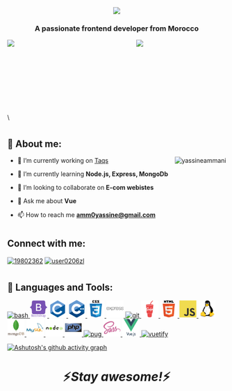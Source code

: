 <p align="center">
<img align="center" src="https://readme-typing-svg.herokuapp.com?font=Silkscreen&size=26&pause=1500&color=41B783&background=27384900&vCenter=true&lines=Hi+there%2C+I'm+Yassine+%F0%9F%91%8B)](https://git.io/typing-svg"  />
</p>
<h3 align="center"  >A passionate frontend developer from Morocco</h3>


<p align="center" width="100%">
<img align="left" width="59%" src="https://github-readme-stats.vercel.app/api?username=yassineammani&theme=vue-dark&show_icons=true" />

<img align="left" width="34%" src="https://github-readme-stats.vercel.app/api/top-langs/?username=yassineAmmani&theme=vue-dark&layout=compact)](https://github.com/anuraghazra/github-readme-stats" />


</p>
                                                                                                                                                             
                                                                                                                                                             


\
\
\
\
\
\
\
\
\
\
\


<h1 align="left">

## 💫 About me:

</h1>
 <p><img align="right" src="https://github-readme-streak-stats.herokuapp.com/?user=yassineammani&" alt="yassineammani" /></p>
 
 
- 🔭 I’m currently working on [Taqs](https://github.com/yassineAmmani/taqs)

- 🌱 I’m currently learning **Node.js, Express, MongoDb**

- 👯 I’m looking to collaborate on **E-com webistes**

- 💬 Ask me about **Vue**

- 📫 How to reach me **amm0yassine@gmail.com**


<h1 align="left">

##  Connect with me:

</h1>
<p align="left">
<a href="https://stackoverflow.com/users/19802362" target="blank"><img align="center" src="https://raw.githubusercontent.com/rahuldkjain/github-profile-readme-generator/master/src/images/icons/Social/stack-overflow.svg" alt="19802362" height="30" width="40" /></a>
<a href="https://www.leetcode.com/user0206zl" target="blank"><img align="center" src="https://raw.githubusercontent.com/rahuldkjain/github-profile-readme-generator/master/src/images/icons/Social/leet-code.svg" alt="user0206zl" height="30" width="40" /></a>
</p>

<h1 align="left">

## 💫 Languages and Tools:

</h1>
<p align="left"> <a href="https://www.gnu.org/software/bash/" target="_blank" rel="noreferrer"> <img src="https://www.vectorlogo.zone/logos/gnu_bash/gnu_bash-icon.svg" alt="bash" width="40" height="40"/> </a> <a href="https://getbootstrap.com" target="_blank" rel="noreferrer"> <img src="https://raw.githubusercontent.com/devicons/devicon/master/icons/bootstrap/bootstrap-plain-wordmark.svg" alt="bootstrap" width="40" height="40"/> </a> <a href="https://www.cprogramming.com/" target="_blank" rel="noreferrer"> <img src="https://raw.githubusercontent.com/devicons/devicon/master/icons/c/c-original.svg" alt="c" width="40" height="40"/> </a> <a href="https://www.w3schools.com/cpp/" target="_blank" rel="noreferrer"> <img src="https://raw.githubusercontent.com/devicons/devicon/master/icons/cplusplus/cplusplus-original.svg" alt="cplusplus" width="40" height="40"/> </a> <a href="https://www.w3schools.com/css/" target="_blank" rel="noreferrer"> <img src="https://raw.githubusercontent.com/devicons/devicon/master/icons/css3/css3-original-wordmark.svg" alt="css3" width="40" height="40"/> </a> <a href="https://expressjs.com" target="_blank" rel="noreferrer"> <img src="https://raw.githubusercontent.com/devicons/devicon/master/icons/express/express-original-wordmark.svg" alt="express" width="40" height="40"/> </a> <a href="https://git-scm.com/" target="_blank" rel="noreferrer"> <img src="https://www.vectorlogo.zone/logos/git-scm/git-scm-icon.svg" alt="git" width="40" height="40"/> </a> <a href="https://gulpjs.com" target="_blank" rel="noreferrer"> <img src="https://raw.githubusercontent.com/devicons/devicon/master/icons/gulp/gulp-plain.svg" alt="gulp" width="40" height="40"/> </a> <a href="https://www.w3.org/html/" target="_blank" rel="noreferrer"> <img src="https://raw.githubusercontent.com/devicons/devicon/master/icons/html5/html5-original-wordmark.svg" alt="html5" width="40" height="40"/> </a> <a href="https://developer.mozilla.org/en-US/docs/Web/JavaScript" target="_blank" rel="noreferrer"> <img src="https://raw.githubusercontent.com/devicons/devicon/master/icons/javascript/javascript-original.svg" alt="javascript" width="40" height="40"/> </a> <a href="https://www.linux.org/" target="_blank" rel="noreferrer"> <img src="https://raw.githubusercontent.com/devicons/devicon/master/icons/linux/linux-original.svg" alt="linux" width="40" height="40"/> </a> <a href="https://www.mongodb.com/" target="_blank" rel="noreferrer"> <img src="https://raw.githubusercontent.com/devicons/devicon/master/icons/mongodb/mongodb-original-wordmark.svg" alt="mongodb" width="40" height="40"/> </a> <a href="https://www.mysql.com/" target="_blank" rel="noreferrer"> <img src="https://raw.githubusercontent.com/devicons/devicon/master/icons/mysql/mysql-original-wordmark.svg" alt="mysql" width="40" height="40"/> </a> <a href="https://nodejs.org" target="_blank" rel="noreferrer"> <img src="https://raw.githubusercontent.com/devicons/devicon/master/icons/nodejs/nodejs-original-wordmark.svg" alt="nodejs" width="40" height="40"/> </a> <a href="https://www.php.net" target="_blank" rel="noreferrer"> <img src="https://raw.githubusercontent.com/devicons/devicon/master/icons/php/php-original.svg" alt="php" width="40" height="40"/> </a> <a href="https://pugjs.org" target="_blank" rel="noreferrer"> <img src="https://cdn.worldvectorlogo.com/logos/pug.svg" alt="pug" width="40" height="40"/> </a> <a href="https://sass-lang.com" target="_blank" rel="noreferrer"> <img src="https://raw.githubusercontent.com/devicons/devicon/master/icons/sass/sass-original.svg" alt="sass" width="40" height="40"/> </a> <a href="https://vuejs.org/" target="_blank" rel="noreferrer"> <img src="https://raw.githubusercontent.com/devicons/devicon/master/icons/vuejs/vuejs-original-wordmark.svg" alt="vuejs" width="40" height="40"/> </a> <a href="https://vuetifyjs.com/en/" target="_blank" rel="noreferrer"> <img src="https://bestofjs.org/logos/vuetify.svg" alt="vuetify" width="40" height="40"/> </a> </p>


[![Ashutosh's github activity graph](https://activity-graph.herokuapp.com/graph?username=yassineAmmani&theme=react-dark&bg_color=273849&color=708090&line=3DA47A&custom_title=My%20contributions&hide_border=true)](https://github.com/ashutosh00710/github-readme-activity-graph)

<h1 align='center'>⚡️<i>Stay awesome!</i>⚡️</h1>
